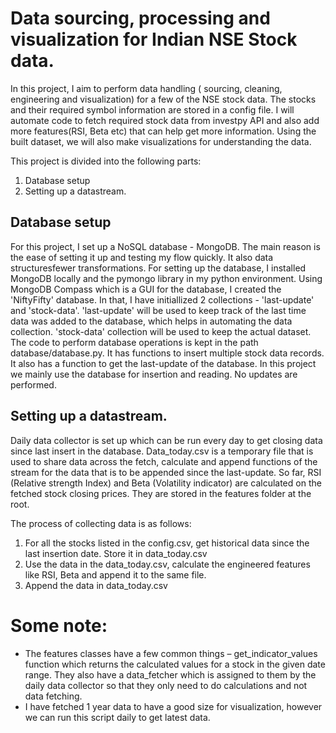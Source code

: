 # Data sourcing, processing and visualization for Indian NSE Stock data.

In this project, I aim to perform data handling ( sourcing, cleaning, engineering and visualization) for a few of the NSE stock data. The stocks and their required symbol information are stored in a config file. I will automate code to fetch required stock data from investpy API and also add more features(RSI, Beta etc) that can help get more information. Using the built dataset, we will also make visualizations for understanding the data.

This project is divided into the following parts:
1.	Database setup
2.	Setting up a datastream.

## Database setup

For this project, I set up a NoSQL database - MongoDB. The main reason is the ease of setting it up and testing my flow quickly. It also data structuresfewer transformations.
For setting up the database, I installed MongoDB locally and the pymongo library in my python environment. Using MongoDB Compass which is a GUI for the database, I created the 'NiftyFifty' database. In that, I have initiallized 2 collections - 'last-update' and 'stock-data'. 'last-update' will be used to keep track of the last time data was added to the database, which helps in automating the data collection. 'stock-data' collection will be used to keep the actual dataset. 
The code to perform database operations is kept in the path database/database.py. It has functions to insert multiple stock data records. It also has a function to get the last-update of the database. In this project we mainly use the database for insertion and reading. No updates are performed.


##	Setting up a datastream.

Daily data collector is set up which can be run every day to get closing data since last insert in the database. Data_today.csv is a temporary file that is used to share data across the fetch, calculate and append functions of the stream for the data that is to be appended since the last-update. 
So far, RSI (Relative strength Index) and Beta (Volatility indicator) are calculated on the fetched stock closing prices. They are stored in the features folder at the root. 

The process of collecting data is as follows:
1.	For all the stocks listed in the config.csv, get historical data since the last insertion date. Store it in data_today.csv
2.	Use the data in the data_today.csv, calculate the engineered features like RSI, Beta and append it to the same file.
3.	Append the data in data_today.csv

# Some note:
- The features classes have a few common things – get_indicator_values function which returns the calculated values for a stock in the given date range. They also have a data_fetcher which is assigned to them by the daily data collector so that they only need to do calculations and not data fetching.
-	I have fetched 1 year data to have a good size for visualization, however we can run this script daily to get latest data.
